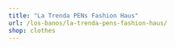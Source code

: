 ```yaml
---
title: "La Trenda PENs Fashion Haus"
url: /los-banos/la-trenda-pens-fashion-haus/
shop: clothes
---
```

